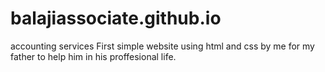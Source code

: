 # balajiassociate.github.io
accounting services
First simple website using html and css by me for my father to help him in his proffesional life.
